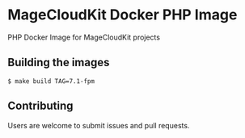 # MageCloudKit Docker PHP Image

PHP Docker Image for MageCloudKit projects

## Building the images

    $ make build TAG=7.1-fpm

## Contributing

Users are welcome to submit issues and pull requests.
